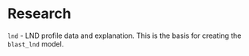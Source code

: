 # Research
`lnd` - LND profile data and explanation. This is the basis for creating the `blast_lnd` model.